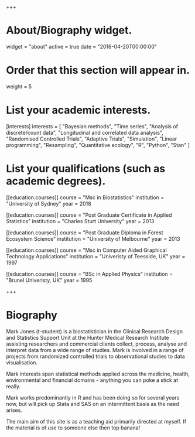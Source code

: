+++
# About/Biography widget.
widget = "about"
active = true
date = "2016-04-20T00:00:00"

# Order that this section will appear in.
weight = 5

# List your academic interests.
[interests]
  interests = [
    "Bayesian methods",
    "Time series",
    "Analysis of discrete/count data",
    "Longitudinal and correlated data analysis",
    "Randomised Controlled Trials",
    "Adaptive Trials",
    "Simulation",
    "Linear programming",
    "Resampling",
    "Quantitative ecology",
    "R",
    "Python",
    "Stan"
  ]

# List your qualifications (such as academic degrees).
[[education.courses]]
  course = "Msc in Biostatistics"
  institution = "University of Sydney"
  year = 2018

[[education.courses]]
  course = "Post Graduate Certificate in Applied Statistics"
  institution = "Charles Sturt University"
  year = 2013

[[education.courses]]
  course = "Post Graduate Diploma in Forest Ecosystem Science"
  institution = "University of Melbourne"
  year = 2013

[[education.courses]]
  course = "Msc in Computer Aided Graphical Technology Applications"
  institution = "Univeristy of Teesside, UK"
  year = 1997

[[education.courses]]
  course = "BSc in Applied Physics"
  institution = "Brunel Univeristy, UK"
  year = 1995
 
+++

# Biography

Mark Jones (t-student) is a biostatistician in the Clinical Research Design and Statistics Support Unit at the Hunter Medical Research Institute assisting researchers and commercial clients collect, process, analyse and interpret data from a wide range of studies. Mark is involved in a range of projects from randomized controlled trials to observational studies 
to data visualisation.

Mark interests span statistical methods applied across the medicine, health, environmental and financial domains - anything you can poke a stick at really. 

Mark works predominantly in R and has been doing so for several years now, but will 
pick up Stata and SAS on an intermittent basis as the need arises. 

The main aim of this site is as a teaching aid primarily directed at myself. If the material is of use to someone else then top banana!



